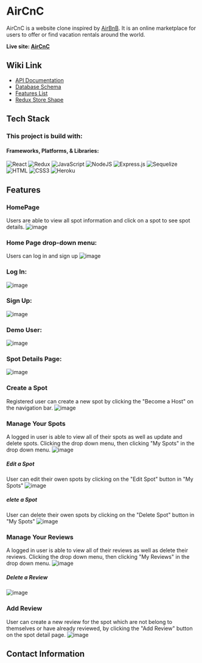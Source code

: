 
# AirCnC

AirCnC is a website clone inspired by [AirBnB](https://www.airbnb.com/). It is an online marketplace for  users to offer or find vacation rentals around the world.



**Live site: [AirCnC](https://cici-airbnb.herokuapp.com/)**

## Wiki Link

 - [API Documentation](https://github.com/cici1819/AirBnB-API-project/wiki/API-Documentation)
 - [Database Schema](https://github.com/cici1819/AirBnB-API-project/wiki/Database-Schema)
 - [Features List](https://github.com/cici1819/AirBnB-API-project/wiki/Features)
 - [Redux Store Shape](https://github.com/cici1819/AirBnB-API-project/wiki/Redux-Store-shape)

## Tech Stack
### This project is build with:
#### Frameworks, Platforms, & Libraries:
![React](https://img.shields.io/badge/react-%2320232a.svg?style=for-the-badge&logo=react&logoColor=%2361DAFB)
![Redux](https://img.shields.io/badge/redux-%23593d88.svg?style=for-the-badge&logo=redux&logoColor=white)
![JavaScript](https://img.shields.io/badge/javascript-%23323330.svg?style=for-the-badge&logo=javascript&logoColor=%23F7DF1E)
![NodeJS](https://img.shields.io/badge/node.js-6DA55F?style=for-the-badge&logo=node.js&logoColor=white)
![Express.js](https://img.shields.io/badge/express.js-%23404d59.svg?style=for-the-badge&logo=express&logoColor=%2361DAFB)
![Sequelize](https://img.shields.io/badge/Sequelize-52B0E7?style=for-the-badge&logo=Sequelize&logoColor=white)
![HTML](https://camo.githubusercontent.com/49fbb99f92674cc6825349b154b65aaf4064aec465d61e8e1f9fb99da3d922a1/68747470733a2f2f696d672e736869656c64732e696f2f62616467652f68746d6c352d2532334533344632362e7376673f7374796c653d666f722d7468652d6261646765266c6f676f3d68746d6c35266c6f676f436f6c6f723d7768697465)
![CSS3](https://camo.githubusercontent.com/e6b67b27998fca3bccf4c0ee479fc8f9de09d91f389cccfbe6cb1e29c10cfbd7/68747470733a2f2f696d672e736869656c64732e696f2f62616467652f637373332d2532333135373242362e7376673f7374796c653d666f722d7468652d6261646765266c6f676f3d63737333266c6f676f436f6c6f723d7768697465)
![Heroku](https://camo.githubusercontent.com/d18f98a93a8ca015503870e592f96dbdf86f41048e9de1fbbbd4b2dcc7c456b1/68747470733a2f2f696d672e736869656c64732e696f2f62616467652f6865726f6b752d2532333433303039382e7376673f7374796c653d666f722d7468652d6261646765266c6f676f3d6865726f6b75266c6f676f436f6c6f723d7768697465)

## Features

### HomePage

Users are able to view all spot information and click on a spot to see spot details.
![image](/png/readme.1.png)

### Home Page drop-down menu:
Users can log in and sign up
![image](/png/drop-down-menu.png)

### Log In:
![image](/png/login.png)

### Sign Up:
![image](/png/sign-up.png)

### Demo User:
![image](/png/demo-user.png)

### Spot Details Page:
![image](/png/spot-detail1.png)
<!-- ![image](/png/spotdetail2.png) -->

### Create a Spot
Registered user can create a new spot by clicking the "Become a Host"  on the navigation bar.
![image](/png/create-spot.png)

### Manage Your Spots

A logged in user is able to view all of their spots as well as update and delete spots. Clicking the drop down menu, then clicking "My Spots" in the drop down menu.
![image](/png/user-spot.png)
##### Edit a Spot
User can edit their owen spots by clicking on the "Edit Spot" button in "My Spots"
![image](/png/edit-spot.png)
##### elete a Spot
User can delete their owen spots by clicking on the "Delete Spot" button in "My Spots"
![image](/png/delete-spot.png)

### Manage Your Reviews
A logged in user is able to view all of their reviews as well as delete their reviews. Clicking the drop down menu, then clicking "My Reviews" in the drop down menu.
![image](/png/user-reviews.png)
##### Delete a Review
![image](/png/delete-review.png)

### Add Review
User can create a new review for the spot which are not belong to  themselves  or have already reviewed, by clicking  the "Add Review" button on the spot detail page.
![image](/png/add-review.png)
## Contact Information
